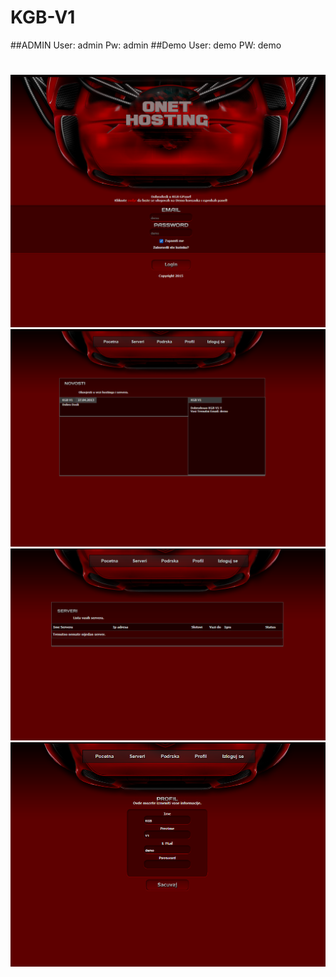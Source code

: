 # KGB-V1
##ADMIN
User: admin
Pw: admin
##Demo
User: demo 
PW: demo
#
![alt text](https://github.com/O-NETHOSTING/KGB-V1/blob/main/view/image-%20(4).png)
![alt text](https://github.com/O-NETHOSTING/KGB-V1/blob/main/view/image-%20(1).png)
![alt text](https://github.com/O-NETHOSTING/KGB-V1/blob/main/view/image-%20(2).png)
![alt text](https://github.com/O-NETHOSTING/KGB-V1/blob/main/view/image-%20(3).png)


